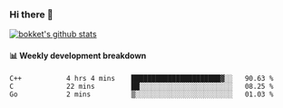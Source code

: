 ### Hi there 👋
[![bokket's github stats](https://github-readme-stats.vercel.app/api?username=bokket&show_icons=true&count_private=true)](https://github.com/anuraghazra/github-readme-stats)

#### :bar_chart: Weekly development breakdown
<!--START_SECTION:waka-->
```text
C++           4 hrs 4 mins    ██████████████████████▓░░   90.63 % 
C             22 mins         ██░░░░░░░░░░░░░░░░░░░░░░░   08.25 % 
Go            2 mins          ▒░░░░░░░░░░░░░░░░░░░░░░░░   01.03 % 
```
<!--END_SECTION:waka-->
